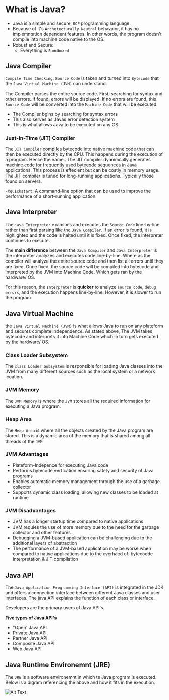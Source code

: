 # What is Java?
* Java is a simple and secure, `OOP` programming language.
* Because of it's `Archetecturally Neutral` behavaior, it has no implemntation dependent features. In other words, the program doesn't compile into machine code native to the OS.
* Robust and Secure:
    * Everything is `Sandboxed`

## Java Compiler
`Compile Time Checking`: `Source Code` is taken and turned into `Bytecode` that the `Java Virtual Machine (JVM)` can understand.

The Compiler parses the entire source code. First, searching for syntax and other errors. If found, errors will be displayed. If no errors are found, this `Source Code` will be converted into the `Machine Code` that will be executed.

* The Compiler bgins by searching for syntax errors
* This also serves as Javas error detection system
* This is what allows Java to be executed on any OS

### Just-In-Time (JIT) Compiler
The `JIT Compiler` compiles bytecode into native machine code that can then be executed directly by the CPU. This happens during the execution of a program. Hence the name.. The JIT compiler dyanimcally generates machine code for frequently used bytecode sequences in Java applications. This process is effecient but can be costly in memory usage. The JIT compiler is tuned for long-running applications. Typically those found on servers.

`-Xquickstart`: A command-line option that can be used to improve the performance of a short-running application 

## Java Interpreter
The `java Interpreter` examines and executes the `Source Code` line-by-line rather than first parsing like the `Java Compiler`. If an error is found, it is highlighted and the code is halted until it is fixed. Once fixed, the interpreter continues to execute.

The **main difference** between the `Java Compiler` and `Java Interpreter` is the interpreter analyzes and executes code line-by-line. Where as the compiler will analyze the entire source code and then list all errors until they are fixed. Once fixed, the source code will be compiled into bytecode and interpreted by the JVM into Machine Code. Which gets ran by the hardware/ OS. 

For this reason, the `Interpreter` is **quicker** to analyze `source code`, `debug errors`, and the execution happens line-by-line. However, it is slower to run the program.

## Java Virtual Machine

the `Java Virtual Machine (JVM)` is what allows Java to run on any plateform and secures complete independence. As stated above, The JVM takes bytecode and interprets it into Machine Code which in turn gets executed by the hardware/ OS.

### Class Loader Subsystem
The `class Loader Subsystem` is responsible for loading Java classes into the JVM from many different sources such as the local system or a network lcoation.

### JVM Memory
The `JVM Memory` is where the `JVM` stores all the required information for executing a Java program.

### Heap Area
The `Heap Area` is where all the objects created by the Java program are stored. This is a dynamic area of the memory that is shared among all threads of the `JVM`.

### JVM Advantages
* Plateform-Indepence for executing Java code
* Performs bytecode verfication ensuring safety and security of Java programs
* Enables automatic memory management through the use of a garbage collector
* Supports dynamic class loading, allowing new classes to be loaded at runtime

### JVM Disadvantages
* JVM has a longer startup time compared to native applications
* JVM requies the use of more memory due to the need for the garbage collector and other features
* Debugging a JVM-based application can be challenging due to the additional layers of abstraction
* The performance of a JVM-based application may be worse when compared to native applications due to the overhaed of: bytecoode interpretation & JIT compilation


## Java API
The `Java Application Programming Interface (API)` is integrated in the JDK and offers a connection interface between different Java classes and user interfaces. The java API explains the function of each class or interface. 

Developers are the primary users of Java API's. 

**Five types of Java API's**
* "Open' Java API
* Private Java API
* Partner Java API
* Composite Java API
* Web Java API

## Java Runtime Environemnt (JRE)

The `JRE` is a software environemnt in which te Java program is executed. Below is a digram referencing the above and how it fits in the execution.

![Alt Text](https://www.scientecheasy.com/wp-content/uploads/2021/03/java-runtime-environment-1.png "A title")
